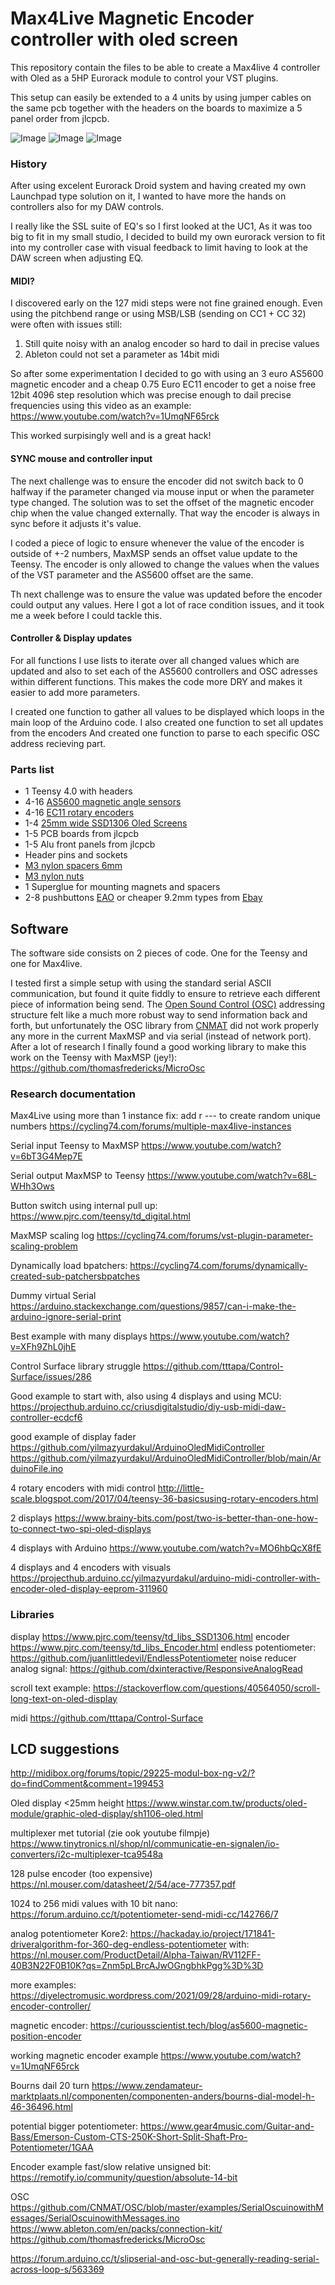 # Max4Live Magnetic Encoder controller with oled screen 

This repository contain the files to be able to create a Max4live 4 controller with Oled as a 5HP Eurorack module to control your VST plugins.

This setup can easily be extended to a 4 units by using jumper cables on the same pcb together with the headers on the boards to maximize a 5 panel order from jlcpcb.

![Image](Images/m4live_controller.png)  ![Image](Images/potentiometer_experiment.png) ![Image](Images/wip_3_parameters.png)

### History ###

After using excelent Eurorack Droid system and having created my own Launchpad type solution on it, I wanted to have more the hands on controllers also for my DAW controls.

I really like the SSL suite of EQ's so I first looked at the UC1, As it was too big to fit in my small studio, I decided to build my own eurorack version to fit into my controller case with visual feedback to limit having to look at the DAW screen when adjusting EQ. 

#### MIDI? ####
I discovered early on the 127 midi steps were not fine grained enough.
Even using the pitchbend range or using MSB/LSB (sending on CC1 + CC 32) were often with issues still:
1. Still quite noisy with an analog encoder so hard to dail in precise values
2. Ableton could not set a parameter as 14bit midi 

So after some experimentation I decided to go with using an 3 euro AS5600 magnetic encoder and a cheap 0.75 Euro EC11 encoder to get a noise free 12bit 4096 step resolution which was precise enough to dail precise frequencies using this video as an example:
https://www.youtube.com/watch?v=1UmqNF65rck

This worked surpisingly well and is a great hack!

#### SYNC mouse and controller input ####
The next challenge was to ensure the encoder did not switch back to 0 halfway if the parameter changed via mouse input or when the parameter type changed. 
The solution was to set the offset of the magnetic encoder chip when the value changed externally. That way the encoder is always in sync before it adjusts it's value.

I coded a piece of logic to ensure whenever the value of the encoder is outside of +-2 numbers, MaxMSP sends an offset value update to the Teensy. 
The encoder is only allowed to change the values when the values of the VST parameter and the AS5600 offset are the same.

Th next challenge was to ensure the value was updated before the encoder could output any values. Here I got a lot of race condition issues, and it took me a week before I could tackle this. 

#### Controller & Display updates ####
For all functions I use lists to iterate over all changed values which are updated and also to set each of the AS5600 controllers and OSC adresses within different functions. This makes the code more DRY and makes it easier to add more parameters.

I created one function to gather all values to be displayed which loops in the main loop of the Arduino code.
I also created one function to set all updates from the encoders
And created one function to parse to each specific OSC address recieving part. 

### Parts list ###
- 1 Teensy 4.0 with headers
- 4-16 [AS5600 magnetic angle sensors](https://www.tinytronics.nl/shop/en/sensors/magnetic-field/as5600-magnetic-angle-sensor-encoder-module)
- 4-16 [EC11 rotary encoders](https://www.tinytronics.nl/shop/en/switches/manual-switches/rotary-encoders/rotary-encoder-ec11-20mm)
- 1-4 [25mm wide SSD1306 Oled Screens](https://www.gadgetbouw.nl/shop/0-96inch-128x64-i2c-oled-scherm-ssd1306-wit-of-blauw/)
- 1-5 PCB boards from jlcpcb
- 1-5 Alu front panels from jlcpcb
- Header pins and sockets
- [M3 nylon spacers 6mm](https://www.amazon.nl/dp/B07CG7F2YL?psc=1&ref=ppx_yo2ov_dt_b_product_details)
- [M3 nylon nuts](https://www.amazon.nl/dp/B07CG4C5QY?psc=1&ref=ppx_yo2ov_dt_b_product_details)
- 1 Superglue for mounting magnets and spacers
- 2-8 pushbuttons [EAO](https://www.techniekwebshop.nl/eao-benelux-serie-19-drukknop-9x9-puls-1m-verlicht-verkoop-per-1-x-1-stuk-19-451-035-7011339-type-knop-hoog-kleur-knop-zonder-toetsenplaat-bouwvorm-lens-vierkant-gatdiameter-8-mm-breedte-opening-0-mm-hoogte-opening-0-mm-geschikt-voor-verlichting.html) or cheaper 9.2mm types from [Ebay](https://www.ebay.com/itm/154221529860?hash=item23e851cb04:g:r4gAAOSwfl1gFLhZ&amdata=enc%3AAQAIAAAAwH2u8qPl33Nu%2BKZJNMI1XoYbnsN1xgGI8EFPX4nB848Pm47jGUqLpj%2F8kNmLPnr4k61d1Jy8z%2B8IwcQQGUOk3j0dQ3JgpBgDFUv3wmNJlS293fUbqb7MbdbXtsG7Uovn64k0coLJQ3QYye3IVVsqrKsjZNJoqrGjTdVRb0ej1huffO7VVyLBjE%2BA2dLggxsoLtFlr8CELEeITrrbJl9YzDZL0jUuFreZLzMQduZDw08uBwdF%2BrDNQ3BtSAdQ1724Lw%3D%3D%7Ctkp%3ABk9SR9yUlfSAYw) 


## Software ##

The software side consists on 2 pieces of code. One for the Teensy and one for Max4live.

I tested first a simple setup with using the standard serial ASCII communication, but found it quite fiddly to ensure to retrieve each different piece of information being send.
The [Open Sound Control (OSC)](https://opensoundcontrol.stanford.edu/spec-1_0.html) addressing structure felt like a much more robust way to send information back and forth, but unfortunately the OSC library from [CNMAT](https://github.com/CNMAT/OSC) did not work properly any more in the current MaxMSP and via serial (instead of network port). After a lot of research I finally found a good working library to make this work on the Teensy with MaxMSP (jey!):
https://github.com/thomasfredericks/MicroOsc


### Research documentation ###

Max4Live using more than 1 instance fix: add r --- to create random unique numbers
https://cycling74.com/forums/multiple-max4live-instances

Serial input Teensy to MaxMSP
https://www.youtube.com/watch?v=6bT3G4Mep7E

Serial output MaxMSP to Teensy
https://www.youtube.com/watch?v=68L-WHh3Ows

Button switch using internal pull up:
https://www.pjrc.com/teensy/td_digital.html  

MaxMSP scaling log
https://cycling74.com/forums/vst-plugin-parameter-scaling-problem

Dynamically load bpatchers:
https://cycling74.com/forums/dynamically-created-sub-patchersbpatches

Dummy virtual Serial
https://arduino.stackexchange.com/questions/9857/can-i-make-the-arduino-ignore-serial-print

Best example with many displays
https://www.youtube.com/watch?v=XFh9ZhL0jhE

Control Surface library struggle
https://github.com/tttapa/Control-Surface/issues/286

Good example to start with, also using 4 displays and using MCU:
https://projecthub.arduino.cc/criusdigitalstudio/diy-usb-midi-daw-controller-ecdcf6

good example of display fader
https://github.com/yilmazyurdakul/ArduinoOledMidiController
https://github.com/yilmazyurdakul/ArduinoOledMidiController/blob/main/ArduinoFile.ino

4 rotary encoders with midi control
http://little-scale.blogspot.com/2017/04/teensy-36-basicsusing-rotary-encoders.html

2 displays
https://www.brainy-bits.com/post/two-is-better-than-one-how-to-connect-two-spi-oled-displays

4 displays with Arduino
https://www.youtube.com/watch?v=MO6hbQcX8fE

4 displays and 4 encoders with visuals
https://projecthub.arduino.cc/yilmazyurdakul/arduino-midi-controller-with-encoder-oled-display-eeprom-311960

### Libraries ###
display https://www.pjrc.com/teensy/td_libs_SSD1306.html
encoder https://www.pjrc.com/teensy/td_libs_Encoder.html
endless potentiometer: https://github.com/juanlittledevil/EndlessPotentiometer
noise reducer analog signal: https://github.com/dxinteractive/ResponsiveAnalogRead

scroll text example:
https://stackoverflow.com/questions/40564050/scroll-long-text-on-oled-display

midi https://github.com/tttapa/Control-Surface

## LCD suggestions ###
http://midibox.org/forums/topic/29225-modul-box-ng-v2/?do=findComment&comment=199453

Oled display <25mm height
https://www.winstar.com.tw/products/oled-module/graphic-oled-display/sh1106-oled.html


multiplexer met tutorial (zie ook youtube filmpje)
https://www.tinytronics.nl/shop/nl/communicatie-en-signalen/io-converters/i2c-multiplexer-tca9548a

128 pulse encoder (too expensive)
https://nl.mouser.com/datasheet/2/54/ace-777357.pdf

1024 to 256 midi values with 10 bit nano:
https://forum.arduino.cc/t/potentiometer-send-midi-cc/142766/7

analog potentiometer Kore2:
https://hackaday.io/project/171841-driveralgorithm-for-360-deg-endless-potentiometer
with: https://nl.mouser.com/ProductDetail/Alpha-Taiwan/RV112FF-40B3N22F0B10K?qs=Znm5pLBrcAJwOGngbhkPgg%3D%3D

more examples:
https://diyelectromusic.wordpress.com/2021/09/28/arduino-midi-rotary-encoder-controller/

magnetic encoder:
https://curiousscientist.tech/blog/as5600-magnetic-position-encoder

working magnetic encoder example
https://www.youtube.com/watch?v=1UmqNF65rck


Bourns dail 20 turn
https://www.zendamateur-marktplaats.nl/componenten/componenten-anders/bourns-dial-model-h-46-36496.html


potential bigger potentiometer:
https://www.gear4music.com/Guitar-and-Bass/Emerson-Custom-CTS-250K-Short-Split-Shaft-Pro-Potentiometer/1GAA


Encoder example fast/slow relative unsigned bit:
https://remotify.io/community/question/absolute-14-bit

OSC
https://github.com/CNMAT/OSC/blob/master/examples/SerialOscuinowithMessages/SerialOscuinowithMessages.ino
https://www.ableton.com/en/packs/connection-kit/
https://github.com/thomasfredericks/MicroOsc


https://forum.arduino.cc/t/slipserial-and-osc-but-generally-reading-serial-across-loop-s/563369
